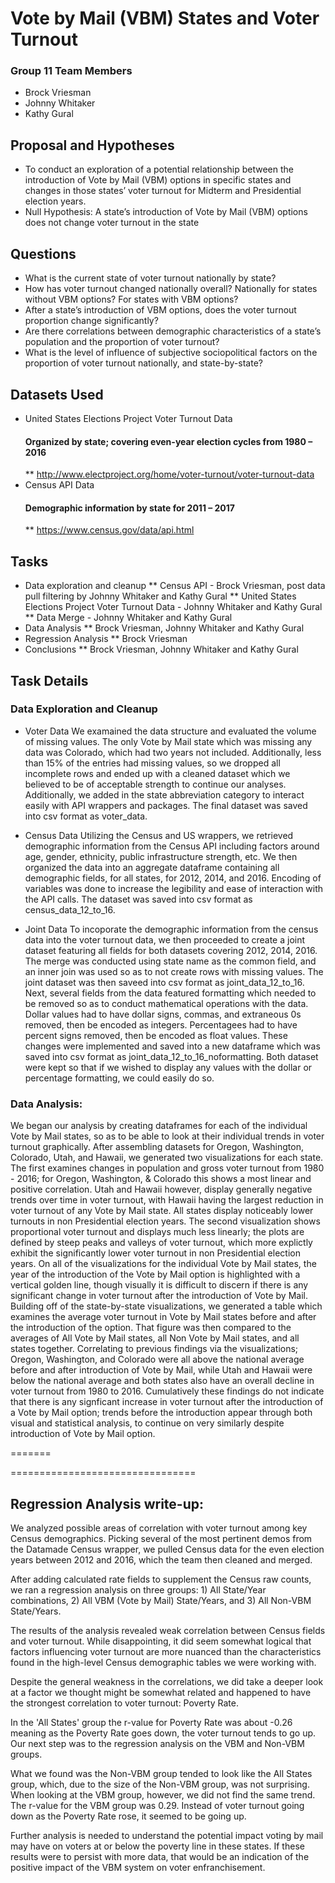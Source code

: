 # Vote by Mail (VBM) States and Voter Turnout

### Group 11 Team Members
* Brock Vriesman
* Johnny Whitaker
* Kathy Gural

## Proposal and Hypotheses
* To conduct an exploration of a potential relationship between the introduction of Vote by Mail (VBM) options in specific states and changes in those states’ voter turnout for Midterm and Presidential election years.
* Null Hypothesis: A state’s introduction of Vote by Mail (VBM) options does not change voter turnout in the state

## Questions
* What is the current state of voter turnout nationally by state?
* How has voter turnout changed nationally overall? Nationally for states without VBM options? For states with VBM options?
* After a state’s introduction of VBM options, does the voter turnout proportion change significantly?
* Are there correlations between demographic characteristics of a state’s population and the proportion of voter turnout?
* What is the level of influence of subjective sociopolitical factors on the proportion of voter turnout nationally, and state-by-state?

## Datasets Used
* United States Elections Project Voter Turnout Data
    #### Organized by state; covering even-year election cycles from 1980 – 2016
    ** http://www.electproject.org/home/voter-turnout/voter-turnout-data
* Census API Data
    #### Demographic information by state for 2011 – 2017
    ** https://www.census.gov/data/api.html

## Tasks
* Data exploration and cleanup
    ** Census API - Brock Vriesman, post data pull filtering by Johnny Whitaker and Kathy Gural
    ** United States Elections Project Voter Turnout Data - Johnny Whitaker and Kathy Gural
    ** Data Merge - Johnny Whitaker and Kathy Gural
* Data Analysis
    ** Brock Vriesman, Johnny Whitaker and Kathy Gural
* Regression Analysis
    ** Brock Vriesman
* Conclusions
    ** Brock Vriesman, Johnny Whitaker and Kathy Gural

## Task Details
### Data Exploration and Cleanup
* Voter Data
We examained the data structure and evaluated the volume of missing values. The only Vote by Mail state which was missing any data was Colorado, which had two years not included.
Additionally, less than 15% of the entries had missing values, so we dropped all incomplete rows and ended up with a cleaned dataset which we believed to be of acceptable strength to continue our analyses. Additionally, we added in the state abbreviation category to interact easily with API wrappers and packages. The final dataset was saved into csv format as voter_data.

* Census Data
Utilizing the Census and US wrappers, we retrieved demographic information from the Census API including factors around age, gender, ethnicity, public infrastructure strength, etc.
We then organized the data into an aggregate dataframe containing all demographic fields, for all states, for 2012, 2014, and 2016. Encoding of variables was done to increase the legibility and ease of interaction with the API calls. The dataset was saved into csv format as census_data_12_to_16. 

* Joint Data
To incoporate the demographic information from the census data into the voter turnout data, we then proceeded to create a joint dataset featuring all fields for both datasets covering 2012, 2014, 2016. The merge was conducted using state name as the common field, and an inner join was used so as to not create rows with missing values. The joint dataset was then saveed into csv format as joint_data_12_to_16.
Next, several fields from the data featured formatting which needed to be removed so as to conduct mathematical operations with the data. Dollar values had to have dollar signs, commas, and extraneous 0s removed, then be encoded as integers. Percentagees had to have percent signs removed, then be encoded as float values. These changes were implemented and saved into a new dataframe which was saved into csv format as joint_data_12_to_16_noformatting.
Both dataset were kept so that if we wished to display any values with the dollar or percentage formatting, we could easily do so.

### Data Analysis:

We began our analysis by creating dataframes for each of the individual Vote by Mail states, so as to be able to look at their individual trends in voter turnout graphically. After assembling datasets for Oregon, Washington, Colorado, Utah, and Hawaii, we generated two visualizations for each state. The first examines changes in population and gross voter turnout from 1980 - 2016; for Oregon, Washington, & Colorado this shows a most linear and positive correlation. Utah and Hawaii however, display generally negative trends over time in voter turnout, with Hawaii having the largest reduction in voter turnout of any Vote by Mail state. All states display noticeably lower turnouts in non Presidential election years. The second visualization shows proportional voter turnout and displays much less linearly; the plots are defined by steep peaks and valleys of voter turnout, which more explictly exhibit the significantly lower voter turnout in non Presidential election years. On all of the visualizations for the individual Vote by Mail states, the year of the introduction of the Vote by Mail option is highlighted with a vertical golden line, though visually it is difficult to discern if there is any significant change in voter turnout after the introduction of Vote by Mail.
Building off of the state-by-state visualizations, we generated a table which examines the average voter turnout in Vote by Mail states before and after the introduction of the option. That figure was then compared to the averages of All Vote by Mail states, all Non Vote by Mail states, and all states together. Correlating to previous findings via the visualizations; Oregon, Washington, and Colorado were all above the national average before and after introduction of Vote by Mail, while Utah and Hawaii were below the national average and both states also have an overall decline in voter turnout from 1980 to 2016.
Cumulatively these findings do not indicate that there is any signficant increase in voter turnout after the introduction of a Vote by Mail option; trends before the introduction appear through both visual and statistical analysis, to continue on very similarly despite introduction of Vote by Mail option.
    

=======


================================
## Regression Analysis write-up:

We analyzed possible areas of correlation with voter turnout
among key Census demographics. Picking several of the most pertinent demos
from the Datamade Census wrapper, we pulled Census data for the even election
years between 2012 and 2016, which the team then cleaned and merged.

After adding calculated rate fields to supplement the Census raw counts,
we ran a regression analysis on three groups: 1) All State/Year combinations,
2) All VBM (Vote by Mail) State/Years, and 3) All Non-VBM State/Years.

The results of the analysis revealed weak correlation between Census fields
and voter turnout. While disappointing, it did seem somewhat logical that
factors influencing voter turnout are more nuanced than the characteristics
found in the high-level Census demographic tables we were working with.

Despite the general weakness in the correlations, we did take a deeper look
at a factor we thought might be somewhat related and happened to have the
strongest correlation to voter turnout: Poverty Rate.

In the 'All States' group the r-value for Poverty Rate was about -0.26 meaning
as the Poverty Rate goes down, the voter turnout tends to go up. Our next step
was to the regression analysis on the VBM and Non-VBM groups.

What we found was the Non-VBM group tended to look like the All States group,
which, due to the size of the Non-VBM group, was not surprising. When
looking at the VBM group, however, we did not find the same trend. The
r-value for the VBM group was 0.29. Instead of voter turnout
going down as the Poverty Rate rose, it seemed to be going up.

Further analysis is needed to understand the potential impact voting by mail may have
on voters at or below the poverty line in these states. If these results were to
persist with more data, that would be an indication of the positive impact of the
VBM system on voter enfranchisement.
